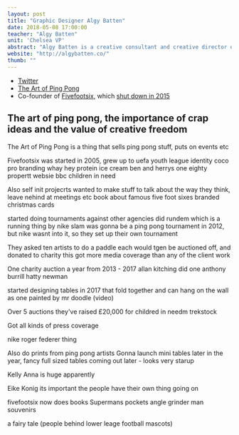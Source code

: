 ```yaml
---
layout: post
title: "Graphic Designer Algy Batten"
date: 2018-05-08 17:00:00
teacher: "Algy Batten"
unit: 'Chelsea VP'
abstract: "Algy Batten is a creative consultant and creative director of The Art of Ping Pong"
website: "http://algybatten.co/"
thumb: ""
---
```


- [Twitter](https://twitter.com/algybatten)
- [The Art of Ping Pong](http://www.theartofpingpong.co.uk/)
- Co-founder of [Fivefootsix](http://www.fivefootsix.co.uk/#home), which [shut down in 2015](https://www.itsnicethat.com/news/london-agency-fivefootsix-closure) 

## The art of ping pong, the importance of crap ideas and the value of creative freedom

The Art of Ping Pong is a thing that sells ping pong stuff, puts on events etc

Fivefootsix was started in 2005, grew up to 
uefa youth league identity
coco pro branding
whay hey protein ice cream
ben and herrys
one eighty propertt websie
bbc children in need

Also self init projecrts
wanted to make stuff to talk about the way they think, leave nehind at meetings etc
book about famous five foot sixes
branded christmas cards

started doing tournaments against other agencies
did rundem which is a running thing by nike
slam was gonna be a ping pong tournament in 2012, but nike wasnt into it, so they set up their own tournament

They asked ten artists to do a paddle each would tgen be auctioned off, and donated to charity
this got more media coverage than any of the client work

One charity auction a year from 2013 - 2017
allan kitching did one
anthony burrill
hatty newman

started designing tables in 2017 that fold together and can hang on the wall as 
one painted by mr doodle (video)

Over 5 auctions they've raised £20,000
for childred in needm trekstock

Got all kinds of press coverage

nike roger federer thing

Also do prints from ping pong artists
Gonna launch mini tables later in the year, fancy full sized tables coming out later - looks very starup

Kelly Anna is huge apparently

Eike Konig its important the people have their own thing going on

fivefootsix now does books
Supermans pockets
angle grinder man
souvenirs

a fairy tale (people behind lower leage football mascots)